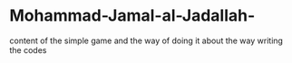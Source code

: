 # Mohammad-Jamal-al-Jadallah-
content of the simple game and the way of doing it about the way writing the codes
